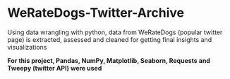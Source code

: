 # WeRateDogs-Twitter-Archive
Using data wrangling with python, data from WeRateDogs (popular twitter page) is extracted, assessed and cleaned for getting final insights and visualizations

**For this project, Pandas, NumPy, Matplotlib, Seaborn, Requests and Tweepy (twitter API) were used**
